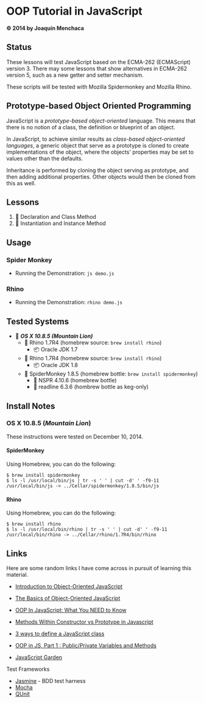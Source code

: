 # OOP Tutorial in JavaScript
**© 2014 by Joaquín Menchaca**

## Status

These lessons will test JavaScript based on the ECMA-262 (ECMAScript) version 3.  There may some lessons that show alternatives in ECMA-262 version 5, such as a new getter and setter mechanism.

These scripts will be tested with Mozilla Spidermonkey and Mozilla Rhino.

## Prototype-based Object Oriented Programming

JavaScript is a *prototype-based object-oriented* language. This means that there is no notion of a class, the definition or blueprint of an object.  

In JavaScript, to achieve similar results as *class-based object-oriented languages*, a generic object that serve as a prototype is cloned to create implementations of the object, where the objects' properties may be set to values other than the defaults.

Inheritance is performed by cloning the object serving as prototype, and then adding additional properties.  Other objects would then be cloned from this as well.

## Lessons

1. :green_book: Declaration and Class Method
2. :green_book: Instantiation and Instance Method

## Usage

### Spider Monkey

* Running the Demonstration: `js demo.js`

### Rhino

* Running the Demonstration: `rhino demo.js`

## Tested Systems

* :dvd: *__OS X 10.8.5 (Mountain Lion)__*
  * :beer: Rhino 1.7R4 (homebrew source: `brew install rhino`)
    * :package: Oracle JDK 1.7
  * :beer: Rhino 1.7R4 (homebrew source: `brew install rhino`)
    * :package: Oracle JDK 1.8
  * :beer: SpiderMonkey 1.8.5 (homebrew bottle: `brew install spidermonkey`)
    * :beer: NSPR 4.10.6 (homebrew bottle)
    * :beer: readline 6.3.6 (hombrew bottle as keg-only)

## Install Notes

### OS X 10.8.5 (*Mountain Lion*)

These instructions were tested on December 10, 2014.

#### SpiderMonkey

Using Homebrew, you can do the following:

```
$ brew install spidermonkey
$ ls -l /usr/local/bin/js | tr -s ' ' | cut -d' ' -f9-11
/usr/local/bin/js -> ../Cellar/spidermonkey/1.8.5/bin/js
```

#### Rhino

Using Homebrew, you can do the following:

```
$ brew install rhino
$ ls -l /usr/local/bin/rhino | tr -s ' ' | cut -d' ' -f9-11
/usr/local/bin/rhino -> ../Cellar/rhino/1.7R4/bin/rhino
```

## Links

Here are some random links I have come across in pursuit of learning this material.

* [Introduction to Object-Oriented JavaScript](https://developer.mozilla.org/en-US/docs/Web/JavaScript/Introduction_to_Object-Oriented_JavaScript)
* [The Basics of Object-Oriented JavaScript](http://code.tutsplus.com/tutorials/the-basics-of-object-oriented-javascript--net-7670)
* [OOP In JavaScript: What You NEED to Know](http://javascriptissexy.com/oop-in-javascript-what-you-need-to-know/)
* [Methods Within Constructor vs Prototype in Javascript](http://thecodeship.com/web-development/methods-within-constructor-vs-prototype-in-javascript/)
* [3 ways to define a JavaScript class](http://www.phpied.com/3-ways-to-define-a-javascript-class/)
* [OOP in JS, Part 1 : Public/Private Variables and Methods](http://phrogz.net/JS/classes/OOPinJS.html)

* [JavaScript Garden](http://bonsaiden.github.io/JavaScript-Garden/)

Test Frameworks
* [Jasmine](http://jasmine.github.io/) - BDD test harness
* [Mocha](http://mochajs.org/)
* [QUnit](http://qunitjs.com/)
